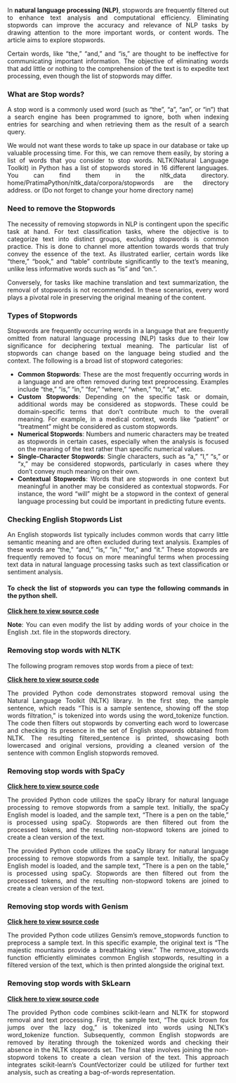 <div align="justify">

In __natural language processing (NLP)__, stopwords are frequently filtered out to enhance text analysis and computational efficiency. Eliminating stopwords can improve the accuracy and relevance of NLP tasks by drawing attention to the more important words, or content words. The article aims to explore stopwords.

Certain words, like “the,” “and,” and “is,” are thought to be ineffective for communicating important information. The objective of eliminating words that add little or nothing to the comprehension of the text is to expedite text processing, even though the list of stopwords may differ.

### What are Stop words?

A stop word is a commonly used word (such as “the”, “a”, “an”, or “in”) that a search engine has been programmed to ignore, both when indexing entries for searching and when retrieving them as the result of a search query.

We would not want these words to take up space in our database or take up valuable processing time. For this, we can remove them easily, by storing a list of words that you consider to stop words. NLTK(Natural Language Toolkit) in Python has a list of stopwords stored in 16 different languages. You can find them in the nltk_data directory. home/PratimaPython/nltk_data/corpora/stopwords are the directory address. or (Do not forget to change your home directory name)

### Need to remove the Stopwords

The necessity of removing stopwords in NLP is contingent upon the specific task at hand. For text classification tasks, where the objective is to categorize text into distinct groups, excluding stopwords is common practice. This is done to channel more attention towards words that truly convey the essence of the text. As illustrated earlier, certain words like “there,” “book,” and “table” contribute significantly to the text’s meaning, unlike less informative words such as “is” and “on.”.

Conversely, for tasks like machine translation and text summarization, the removal of stopwords is not recommended. In these scenarios, every word plays a pivotal role in preserving the original meaning of the content.

### Types of Stopwords

Stopwords are frequently occurring words in a language that are frequently omitted from natural language processing (NLP) tasks due to their low significance for deciphering textual meaning. The particular list of stopwords can change based on the language being studied and the context. The following is a broad list of stopword categories:

- __Common Stopwords__: These are the most frequently occurring words in a language and are often removed during text preprocessing. Examples include “the,” “is,” “in,” “for,” “where,” “when,” “to,” “at,” etc.
- __Custom Stopwords__: Depending on the specific task or domain, additional words may be considered as stopwords. These could be domain-specific terms that don’t contribute much to the overall meaning. For example, in a medical context, words like “patient” or “treatment” might be considered as custom stopwords.
- __Numerical Stopwords__: Numbers and numeric characters may be treated as stopwords in certain cases, especially when the analysis is focused on the meaning of the text rather than specific numerical values.
- __Single-Character Stopwords__: Single characters, such as “a,” “I,” “s,” or “x,” may be considered stopwords, particularly in cases where they don’t convey much meaning on their own.
- __Contextual Stopwords__: Words that are stopwords in one context but meaningful in another may be considered as contextual stopwords. For instance, the word “will” might be a stopword in the context of general language processing but could be important in predicting future events.

### Checking English Stopwords List

An English stopwords list typically includes common words that carry little semantic meaning and are often excluded during text analysis. Examples of these words are “the,” “and,” “is,” “in,” “for,” and “it.” These stopwords are frequently removed to focus on more meaningful terms when processing text data in natural language processing tasks such as text classification or sentiment analysis.

#### To check the list of stopwords you can type the following commands in the python shell.

<a href="https://github.com/NhanPhamThanh-IT/NLTK-Guide/blob/main/RemovingStopWords/example1.py"><strong>Click here to view source code</strong></a>

__Note__: You can even modify the list by adding words of your choice in the English .txt. file in the stopwords directory. 

### Removing stop words with NLTK

The following program removes stop words from a piece of text:

<a href="https://github.com/NhanPhamThanh-IT/NLTK-Guide/blob/main/RemovingStopWords/example2.py"><strong>Click here to view source code</strong></a>

The provided Python code demonstrates stopword removal using the Natural Language Toolkit (NLTK) library. In the first step, the sample sentence, which reads “This is a sample sentence, showing off the stop words filtration,” is tokenized into words using the word_tokenize function. The code then filters out stopwords by converting each word to lowercase and checking its presence in the set of English stopwords obtained from NLTK. The resulting filtered_sentence is printed, showcasing both lowercased and original versions, providing a cleaned version of the sentence with common English stopwords removed.

### Removing stop words with SpaCy

<a href="https://github.com/NhanPhamThanh-IT/NLTK-Guide/blob/main/RemovingStopWords/example3.py"><strong>Click here to view source code</strong></a>

The provided Python code utilizes the spaCy library for natural language processing to remove stopwords from a sample text. Initially, the spaCy English model is loaded, and the sample text, “There is a pen on the table,” is processed using spaCy. Stopwords are then filtered out from the processed tokens, and the resulting non-stopword tokens are joined to create a clean version of the text.

The provided Python code utilizes the spaCy library for natural language processing to remove stopwords from a sample text. Initially, the spaCy English model is loaded, and the sample text, “There is a pen on the table,” is processed using spaCy. Stopwords are then filtered out from the processed tokens, and the resulting non-stopword tokens are joined to create a clean version of the text.

### Removing stop words with Genism

<a href="https://github.com/NhanPhamThanh-IT/NLTK-Guide/blob/main/RemovingStopWords/example4.py"><strong>Click here to view source code</strong></a>

The provided Python code utilizes Gensim’s remove_stopwords function to preprocess a sample text. In this specific example, the original text is “The majestic mountains provide a breathtaking view.” The remove_stopwords function efficiently eliminates common English stopwords, resulting in a filtered version of the text, which is then printed alongside the original text.

### Removing stop words with SkLearn

<a href="https://github.com/NhanPhamThanh-IT/NLTK-Guide/blob/main/RemovingStopWords/example5.py"><strong>Click here to view source code</strong></a>

The provided Python code combines scikit-learn and NLTK for stopword removal and text processing. First, the sample text, “The quick brown fox jumps over the lazy dog,” is tokenized into words using NLTK’s word_tokenize function. Subsequently, common English stopwords are removed by iterating through the tokenized words and checking their absence in the NLTK stopwords set. The final step involves joining the non-stopword tokens to create a clean version of the text. This approach integrates scikit-learn’s CountVectorizer could be utilized for further text analysis, such as creating a bag-of-words representation.

</div>
